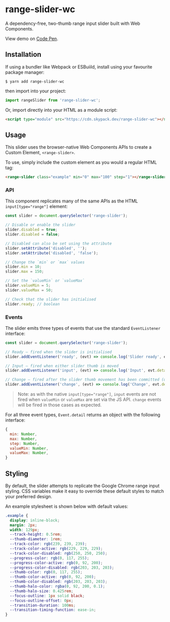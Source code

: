 # range-slider-wc

A dependency-free, two-thumb range input slider built with Web Components.

View demo on [Code Pen](https://codepen.io/isadrisal/pen/YzrQxqr).

## Installation

If using a bundler like Webpack or ESBuiild, install using your favourite package manager:

```shell
$ yarn add range-slider-wc
```

then import into your project:

```js
import rangeSlider from 'range-slider-wc';
```

Or, import directly into your HTML as a module script:

```html
<script type="module" src="https://cdn.skypack.dev/range-slider-wc"></script>
```

## Usage

This slider uses the browser-native Web Components APIs to create a Custom Element, `<range-slider>`.

To use, simply include the custom element as you would a regular HTML tag:

```html
<range-slider class="example" min="0" max="100" step="1"></range-slider>
```

### API

This component replicates many of the same APIs as the HTML `input[type="range"]` element:

```js
const slider = document.querySelector('range-slider');

// Disable or enable the slider
slider.disabled = true;
slider.disabled = false;

// Disabled can also be set using the attribute
slider.setAttribute('disabled', '');
slider.setAttribute('disabled', 'false');

// Change the `min` or `max` values
slider.min = 10;
slider.max = 150;

// Set the `valueMin` or `valueMax`
slider.valueMin = 5;
slider.valueMax = 50;

// Check that the slider has initialised
slider.ready; // boolean
```

### Events

The slider emits three types of events that use the standard `EventListener` interface:

```js
const slider = document.querySelector('range-slider');

// Ready – fired when the slider is initialised
slider.addEventListener('ready', (evt) => console.log('Slider ready', evt.detail));

// Input – fired when either slider thumb is moved
slider.addEventListener('input', (evt) => console.log('Input', evt.detail));

// Change – fired after the slider thumb movement has been committed (un-focused)
slider.addEventListener('change', (evt) => console.log('Change', evt.detail));
```

> Note: as with the native `input[type="range"]`, `input` events are not fired when `valueMin` or `valueMax` are set via the JS API. `change` events will be fired in those cases as expected.

For all three event types, `Event.detail` returns an object with the following interface:

```js
{
  min: Number,
  max: Number,
  step: Number,
  valueMin: Number,
  valueMax: Number,
}
```

## Styling

By default, the slider attempts to replicate the Google Chrome range input styling. CSS variables make it easy to override these default styles to match your preferred design.

An example stylesheet is shown below with default values:

```css
.example {
  display: inline-block;
  margin: 2px;
  width: 129px;
  --track-height: 0.5rem;
  --thumb-diameter: 1rem;
  --track-color: rgb(239, 239, 239);
  --track-color-active: rgb(229, 229, 229);
  --track-color-disabled: rgb(250, 250, 250);
  --progress-color: rgb(0, 117, 255);
  --progress-color-active: rgb(0, 92, 200);
  --progress-color-disabled: rgb(203, 203, 203);
  --thumb-color: rgb(0, 117, 255);
  --thumb-color-active: rgb(0, 92, 200);
  --thumb-color-disabled: rgb(203, 203, 203);
  --thumb-halo-color: rgba(0, 92, 200, 0.1);
  --thumb-halo-size: 0.425rem;
  --focus-outline: 1px solid black;
  --focus-outline-offset: 0px;
  --transition-duration: 100ms;
  --transition-timing-function: ease-in;
}
```
